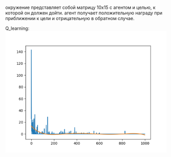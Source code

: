 окружение представляет собой матрицу 10х15 с агентом и целью, к которой он должен дойти. агент получает положительную награду при приближении к цели и отрицательную в обратном случае.

Q_learning:
![Image alt](https://github.com/dmitriygorbatovskii/enviroments/blob/main/Figure_1.png)



